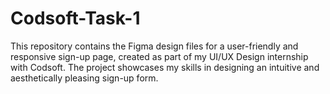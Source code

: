 # Codsoft-Task-1
This repository contains the Figma design files for a user-friendly and responsive sign-up page, created as part of my UI/UX Design internship with Codsoft. The project showcases my skills in designing an intuitive and aesthetically pleasing sign-up form.
